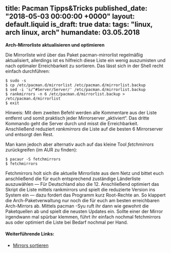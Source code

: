 title: Pacman Tipps&Tricks
published_date: "2018-05-03 00:00:00 +0000"
layout: default.liquid
is_draft: true
data:
  tags: "linux, arch linux, arch"
  humandate: 03.05.2018
---
__Arch-Mirrorliste aktualisieren und optimieren__

Die Mirrorliste wird über das Paket pacman-mirrorlist regelmäßig aktualisiert, allerdings ist es hilfreich diese Liste ein wenig auszumisten und nach optimaler Erreichbarkeit zu sortieren. Das lässt sich in der Shell recht einfach durchführen:
```
$ sudo -s
$ cp /etc/pacman.d/mirrorlist /etc/pacman.d/mirrorlist.backup
$ sed -i 's/^#Server/Server/' /etc/pacman.d/mirrorlist.backup
$ rankmirrors -n 6 /etc/pacman.d/mirrorlist.backup > /etc/pacman.d/mirrorlist
$ exit
```

Hinweis: Mit dem zweiten Befehl werden alle Kommentare aus der Liste entfernt und somit praktisch jeder Mirrorserver „aktiviert“. Das dritte Kommando geht die Server durch und misst die Erreichbarkeit. Anschließend reduziert *rankmirrors* die Liste auf die besten 6 Mirrorserver und entsorgt den Rest.

Man kann jedoch aber alternativ auch auf das kleine Tool *fetchmirrors* zurückgreifen (im AUR zu finden):
```
$ pacaur -S fetchmirrors
$ fetchmirrors
```

Fetchmirrors holt sich die aktuelle Mirrorliste aus dem Netz und bittet euch anschließend die für euch entsprechend zuständige Länderliste auszuwählen — Für Deutschland also die 12. Anschließend optimiert das Skript die Liste mittels rankmirrors und spielt die reduzierte Version ins System ein — dazu fordert das Programm kurz Root-Rechte an. So klappert die Arch-Paketverwaltung nur noch die für euch am besten erreichbaren Arch-Mirrors ab. Mittels pacman -Syu ruft ihr dann wie gewohnt die Paketquellen ab und spielt die neusten Updates ein. Sollte einer der Mirror irgendwann mal spürbar klemmen, führt ihr einfach nochmal fetchmirrors aus oder optimiert die Liste bei Bedarf nochmal per Hand.

#### Weiterführende Links:
* [Mirrors sortieren](https://wiki.archlinux.org/index.php/Mirrors#Sorting_mirrors)